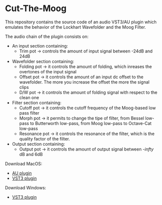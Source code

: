 # Cut-The-Moog

This repository contains the source code of an audio VST3/AU plugin which emulates the behavior of the Lockhart Wavefolder and the Moog Filter.

The audio chain of the plugin consists on:

* An input section containing:
  * Trim pot -> controls the amount of input signal between -24dB and 24dB
* Wavefolder section containing:
  * Folding pot -> it controls the amount of folding, which inreases the overtones of the input signal
  * Offset pot -> it controls the amount of an input dc offset to the wavefolder. The more you increase the offset the more the signal clips
  * D/W pot -> it controls the amount of folding signal with respect to the clean one
* Filter section containing: 
  * Cutoff pot -> it controls the cutoff frequency of the Moog-based low pass filter
  * Morph pot -> it permits to change the tipe of filter, from Bessel low-pass to Butterworth low-pass, from Moog low-pass to Octave-Cat low-pass
  * Resonance pot -> it controls the resonance of the filter, which is the quality factor of the filter.
* Output section containing:
  * Output pot -> it controls the amount of output signal between -$infty$ dB and 6dB 

Download MacOS:
 * [AU plugin](https://drive.google.com/uc?export=download&id=1yt-Q2vylrGsB_E6Co1mHKTw1sAXeGlsM)
 * [VST3 plugin](https://drive.google.com/uc?export=download&id=11YEXHDKH9UXdMW28pj3kiNKorzJ1hrq8)

Download Windows:
 * [VST3 plugin](https://drive.google.com/uc?export=download&id=16XUAEnJRFdHHKgm6Jm4SFyyawiXm5w7_)
